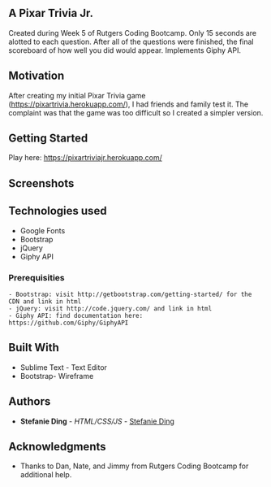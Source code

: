 ## A Pixar Trivia Jr.

Created during Week 5 of Rutgers Coding Bootcamp. Only 15 seconds are alotted to each question. After all of the questions were finished, the final scoreboard of how well you did would appear. Implements Giphy API.

## Motivation

After creating my initial Pixar Trivia game (https://pixartrivia.herokuapp.com/), I had friends and family test it. The complaint was that the game was too difficult so I created a simpler version.

## Getting Started 
Play here: https://pixartriviajr.herokuapp.com/

## Screenshots

## Technologies used
- Google Fonts
- Bootstrap
- jQuery
- Giphy API

### Prerequisities

```
- Bootstrap: visit http://getbootstrap.com/getting-started/ for the CDN and link in html
- jQuery: visit http://code.jquery.com/ and link in html
- Giphy API: find documentation here: https://github.com/Giphy/GiphyAPI
```

## Built With

* Sublime Text - Text Editor
* Bootstrap- Wireframe

## Authors

* **Stefanie Ding** - *HTML/CSS/JS* - [Stefanie Ding](https://github.com/StefanieDing)

## Acknowledgments

* Thanks to Dan, Nate, and Jimmy from Rutgers Coding Bootcamp for additional help.